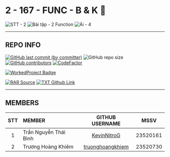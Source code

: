 # 2 - 167 - FUNC - B & K 🫠

![STT - 2](https://img.shields.io/badge/STT-2-EDB7ED?style=for-the-badge)
![Bài tập - 2 Function](https://img.shields.io/badge/b%C3%A0i_t%E1%BA%ADp-167_function-8DDFCB?style=for-the-badge)
![Ải - 4](https://img.shields.io/badge/%E1%BA%A3i-4-ECEE81?style=for-the-badge)

---

## REPO INFO

[![GitHub last commit (by committer)](https://img.shields.io/github/last-commit/NMLT-NTTMK-K18/2-167-func-B-K?style=for-the-badge&color=CAEDFF)](../../../commits/main)
![GitHub repo size](https://img.shields.io/github/repo-size/NMLT-NTTMK-K18/2-167-func-B-K?style=for-the-badge&color=D8B4F8)
[![GitHub contributors](https://img.shields.io/github/contributors/NMLT-NTTMK-K18/2-167-func-B-K?style=for-the-badge&color=FBF0B2)](../../../graphs/contributors)
[![CodeFactor](https://img.shields.io/codefactor/grade/github/nmlt-nttmk-k18/2-167-func-B-K?style=for-the-badge)](https://www.codefactor.io/repository/github/nmlt-nttmk-k18/2-167-func-B-K)

[![WorkedProject Badge](https://img.shields.io/badge/progress-167%20%2F%20167-82A0D8?style=for-the-badge)](./UnworkedProject.md)

[![RAR Source](https://img.shields.io/badge/rar_source-download-FF8080?style=for-the-badge)](../../../releases/download/RAR/23520161_23520730_BT02.rar/)
[![TXT Github Link](https://img.shields.io/badge/txt_github_link-download-8CB369?style=for-the-badge)](../../../releases/download/RAR/23520161_23520730_BT02.txt/)

---

## MEMBERS

| **STT** | **MEMBER**            |                   **GITHUB USERNAME**                   | **MSSV** |
| :-----: | :-------------------- | :-----------------------------------------------------: | -------- |
|    1    | Trần Nguyễn Thái Bình |      [KevinNitroG](https://github.com/KevinNitroG)      | 23520161 |
|    2    | Trương Hoàng Khiêm    | [truonghoangkhiem](https://github.com/truonghoangkhiem) | 23520730 |
